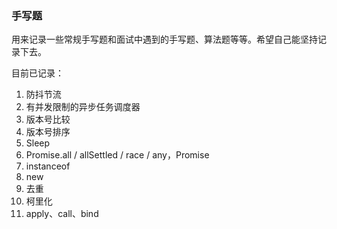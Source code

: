 ### 手写题

用来记录一些常规手写题和面试中遇到的手写题、算法题等等。希望自己能坚持记录下去。

目前已记录：

1. 防抖节流
2. 有并发限制的异步任务调度器
3. 版本号比较
4. 版本号排序
5. Sleep
6. Promise.all / allSettled / race / any，Promise
7. instanceof
8. new
9. 去重
10. 柯里化
11. apply、call、bind
